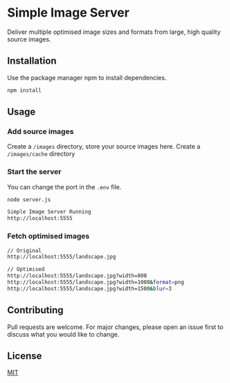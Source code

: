 # Simple Image Server

Deliver multiple optimised image sizes and formats from large, high quality source images.

## Installation

Use the package manager npm to install dependencies.

```bash
npm install
```

## Usage

### Add source images

Create a `/images` directory, store your source images here.
Create a `/images/cache` directory

### Start the server

You can change the port in the `.env` file.

```bash
node server.js

Simple Image Server Running
http://localhost:5555
```

### Fetch optimised images

```bash
// Original
http://localhost:5555/landscape.jpg

// Optimised
http://localhost:5555/landscape.jpg?width=800
http://localhost:5555/landscape.jpg?width=1000&format=png
http://localhost:5555/landscape.jpg?width=1500&blur=3
```

## Contributing

Pull requests are welcome. For major changes, please open an issue first to discuss what you would like to change.

## License

[MIT](https://choosealicense.com/licenses/mit/)
